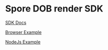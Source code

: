 # Spore DOB render SDK

[SDK Docs](./packages/sdk/README.md)

[Browser Example](./examples/browser-env)

[NodeJs Example](./examples/node-env)

